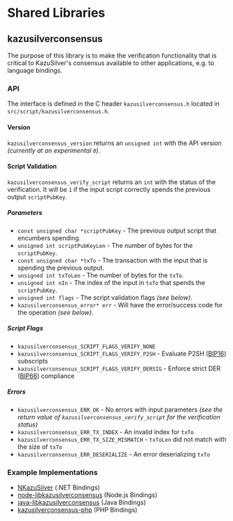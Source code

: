 Shared Libraries
================

## kazusilverconsensus

The purpose of this library is to make the verification functionality that is critical to KazuSilver's consensus available to other applications, e.g. to language bindings.

### API

The interface is defined in the C header `kazusilverconsensus.h` located in  `src/script/kazusilverconsensus.h`.

#### Version

`kazusilverconsensus_version` returns an `unsigned int` with the API version *(currently at an experimental `0`)*.

#### Script Validation

`kazusilverconsensus_verify_script` returns an `int` with the status of the verification. It will be `1` if the input script correctly spends the previous output `scriptPubKey`.

##### Parameters
- `const unsigned char *scriptPubKey` - The previous output script that encumbers spending.
- `unsigned int scriptPubKeyLen` - The number of bytes for the `scriptPubKey`.
- `const unsigned char *txTo` - The transaction with the input that is spending the previous output.
- `unsigned int txToLen` - The number of bytes for the `txTo`.
- `unsigned int nIn` - The index of the input in `txTo` that spends the `scriptPubKey`.
- `unsigned int flags` - The script validation flags *(see below)*.
- `kazusilverconsensus_error* err` - Will have the error/success code for the operation *(see below)*.

##### Script Flags
- `kazusilverconsensus_SCRIPT_FLAGS_VERIFY_NONE`
- `kazusilverconsensus_SCRIPT_FLAGS_VERIFY_P2SH` - Evaluate P2SH ([BIP16](https://github.com/kazusilver/bips/blob/master/bip-0016.mediawiki)) subscripts
- `kazusilverconsensus_SCRIPT_FLAGS_VERIFY_DERSIG` - Enforce strict DER ([BIP66](https://github.com/kazusilver/bips/blob/master/bip-0066.mediawiki)) compliance

##### Errors
- `kazusilverconsensus_ERR_OK` - No errors with input parameters *(see the return value of `kazusilverconsensus_verify_script` for the verification status)*
- `kazusilverconsensus_ERR_TX_INDEX` - An invalid index for `txTo`
- `kazusilverconsensus_ERR_TX_SIZE_MISMATCH` - `txToLen` did not match with the size of `txTo`
- `kazusilverconsensus_ERR_DESERIALIZE` - An error deserializing `txTo`

### Example Implementations
- [NKazuSilver](https://github.com/NicolasDorier/NKazuSilver/blob/master/NKazuSilver/Script.cs#L814) (.NET Bindings)
- [node-libkazusilverconsensus](https://github.com/bitpay/node-libkazusilverconsensus) (Node.js Bindings)
- [java-libkazusilverconsensus](https://github.com/dexX7/java-libkazusilverconsensus) (Java Bindings)
- [kazusilverconsensus-php](https://github.com/Bit-Wasp/kazusilverconsensus-php) (PHP Bindings)
